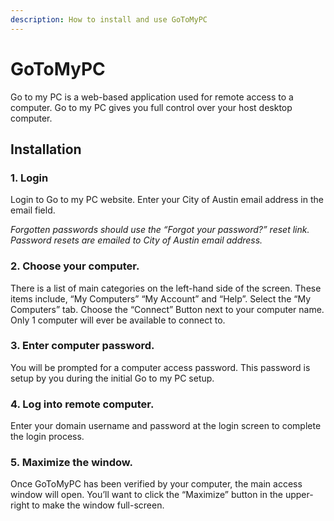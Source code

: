 ```yaml
---
description: How to install and use GoToMyPC
---
```


# GoToMyPC

Go to my PC is a web-based application used for remote access to a computer. Go to my PC gives you full control over your host desktop computer.

## **Installation**

### 1. Login

Login to Go to my PC website. Enter your City of Austin email address in the email field.

_Forgotten passwords should use the “Forgot your password?” reset link. Password resets are emailed to City of Austin email address._

### 2. Choose your computer.

There is a list of main categories on the left-hand side of the screen. These items include, “My Computers” “My Account” and “Help”. Select the “My Computers” tab. Choose the “Connect” Button next to your computer name. Only 1 computer will ever be available to connect to.

### 3. Enter computer password.

You will be prompted for a computer access password. This password is setup by you during the initial Go to my PC setup.

### 4. Log into remote computer.

Enter your domain username and password at the login screen to complete the login process.

### 5. Maximize the window.

Once GoToMyPC has been verified by your computer, the main access window will open. You’ll want to click the “Maximize” button in the upper-right to make the window full-screen.







